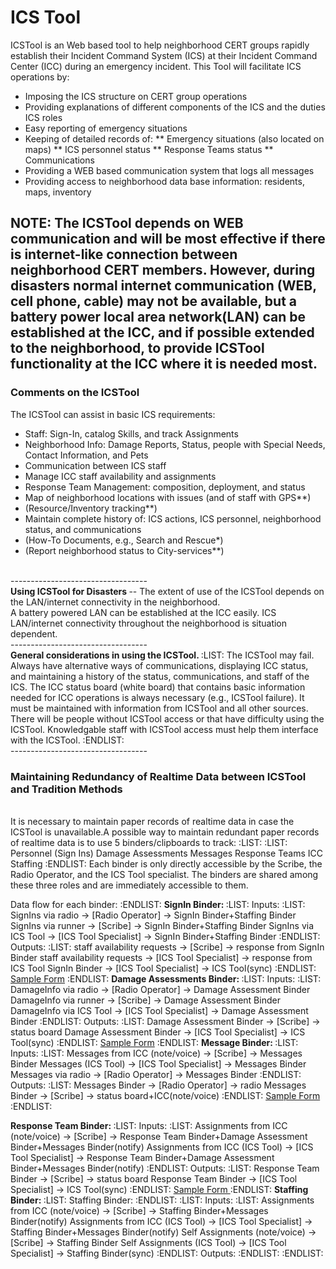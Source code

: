 ICS Tool
======
ICSTool is an Web based tool to help neighborhood CERT groups 
rapidly establish their Incident Command System (ICS) 
at their Incident Command Center (ICC) during an emergency incident.
This Tool will facilitate ICS operations by:

* Imposing the ICS structure on CERT group operations
* Providing explanations of different components of the ICS and the duties ICS roles
* Easy reporting of emergency situations
* Keeping of detailed records of:
** Emergency situations (also located on maps)
** ICS personnel status
** Response Teams status
** Communications
* Providing a WEB based communication system that logs all messages
* Providing access to neighborhood data base information: residents, maps, inventory

NOTE: The ICSTool depends on WEB communication and will be most effective if there is internet-like connection between neighborhood CERT members.  However, during disasters normal internet communication (WEB, cell phone, cable) may not be available, but a battery power local area network(LAN) can 
be established at the ICC, and if possible extended to the neighborhood, to provide ICSTool functionality at the ICC where it is needed most.  
------
### Comments on the ICSTool
The ICSTool can assist in basic ICS requirements: 


* Staff: Sign-In, catalog Skills, and track Assignments
* Neighborhood Info: Damage Reports, Status, people with Special Needs, Contact Information, and Pets
* Communication between ICS staff
* Manage ICC staff availability and assignments
* Response Team Management: composition, deployment, and status 
* Map of neighborhood locations with issues (and of staff with GPS**)
* (Resource/Inventory tracking**)
* Maintain complete history of: ICS actions, ICS personnel, neighborhood status, and communications
* (How-To Documents, e.g., Search and Rescue*)
* (Report neighborhood status to City-services**)

<br>----------------------------------<br>
<strong>
Using ICSTool for Disasters
</strong> 
 -- The extent of use of the ICSTool depends on the LAN/internet connectivity in the neighborhood.  
A battery powered LAN can be established at the ICC easily.
ICS LAN/internet connectivity throughout the neighborhood is situation dependent.
<br>----------------------------------<br>
<strong>
General considerations in using the ICSTool.
</strong>
:LIST:
The ICSTool may fail. Always have alternative ways of communications, displaying ICC status, and maintaining a history of the status, communications, and staff of the ICS.
The ICC status board (white board) that contains basic information needed for ICC operations is always necessary (e.g., ICSTool failure). It must be maintained with information from ICSTool and all other sources.
There will be people without ICSTool access or that have difficulty using the ICSTool. Knowledgable staff with ICSTool access must help them interface with the ICSTool.
:ENDLIST:
<br>----------------------------------<br>
<h3>
Maintaining Redundancy of Realtime Data between ICSTool and Tradition Methods
</h3>
<br>
It is necessary to maintain paper records of realtime data in case the ICSTool is unavailable.A possible way to maintain redundant paper records of realtime data is to use 5 binders/clipboards to track:
:LIST:
:LIST:
       Personnel (Sign Ins)
       Damage Assessments
       Messages
       Response Teams
       ICC Staffing
:ENDLIST:
Each binder is only directly accessible by the Scribe, the Radio Operator, and the ICS Tool specialist.  The binders are shared among these three roles and are immediately accessible to them.  

Data flow for each binder:
:ENDLIST:
<strong>
SignIn Binder:
</strong>
:LIST:
Inputs:
:LIST:
       SignIns via radio -> [Radio Operator] -> SignIn Binder+Staffing Binder
       SignIns via runner -> [Scribe] -> SignIn Binder+Staffing Binder
       SignIns via ICS Tool -> [ICS Tool Specialist] -> SignIn Binder+Staffing Binder
:ENDLIST:
Outputs:
:LIST:
       staff availability requests -> [Scribe] -> response from SignIn Binder
       staff availability requests -> [ICS Tool Specialist] -> response from ICS Tool
       SignIn Binder -> [ICS Tool Specialist] -> ICS Tool(sync)
:ENDLIST:
<a href="Forms/SignIn.pdf"> Sample Form</a>
:ENDLIST:
<strong>
Damage Assessments Binder:
</strong>
:LIST:
Inputs:
:LIST:
       DamageInfo via radio -> [Radio Operator] -> Damage Assessment Binder
       DamageInfo via runner -> [Scribe] -> Damage Assessment Binder
       DamageInfo via ICS Tool -> [ICS Tool Specialist] -> Damage Assessment Binder
:ENDLIST:
Outputs:
:LIST:
       Damage Assessment Binder -> [Scribe] -> status board
       Damage Assessment Binder -> [ICS Tool Specialist] -> ICS Tool(sync)
:ENDLIST:
<a href="Forms/DamageAssessmentForm.pdf"> Sample Form</a>
:ENDLIST:
<strong>
Message Binder:
</strong>
:LIST:
Inputs:
:LIST:
       Messages from ICC (note/voice) -> [Scribe] -> Messages Binder
       Messages (ICS Tool) -> [ICS Tool Specialist] -> Messages Binder
       Messages via radio -> [Radio Operator] -> Messages Binder
:ENDLIST:
Outputs:
:LIST:
       Messages Binder -> [Radio Operator] -> radio
       Messages Binder -> [Scribe] -> status board+ICC(note/voice)
:ENDLIST:
<a href="Forms/Messages.pdf"> Sample Form  </a>
:ENDLIST:

<strong>
Response Team Binder:
</strong>
:LIST:
Inputs:
:LIST:
       Assignments from ICC (note/voice) -> [Scribe] -> Response Team Binder+Damage Assessment Binder+Messages Binder(notify)
       Assignments from ICC (ICS Tool) -> [ICS Tool Specialist] -> Response Team Binder+Damage Assessment Binder+Messages Binder(notify)
:ENDLIST:
Outputs:
:LIST:
       Response Team Binder -> [Scribe] -> status board
       Response Team Binder -> [ICS Tool Specialist] -> ICS Tool(sync)
:ENDLIST:
<a href="Forms/ResponseTeam.pdf"> Sample Form </a>
:ENDLIST:

<strong>
Staffing Binder:
</strong>
:LIST:
Staffing Binder:
:ENDLIST:
:LIST:
Inputs:
:LIST:
       Assignments from ICC (note/voice) -> [Scribe] -> Staffing Binder+Messages Binder(notify)
       Assignments from ICC (ICS Tool) -> [ICS Tool Specialist] -> Staffing Binder+Messages Binder(notify)
       Self Assignments (note/voice) -> [Scribe] -> Staffing Binder
       Self Assignments (ICS Tool) -> [ICS Tool Specialist] -> Staffing Binder(sync)
:ENDLIST:
Outputs:
:ENDLIST:
:ENDLIST:
